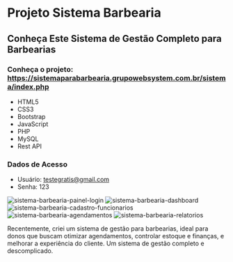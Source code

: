# Projeto Sistema Barbearia
## Conheça Este Sistema de Gestão Completo para Barbearias
### Conheça o projeto: https://sistemaparabarbearia.grupowebsystem.com.br/sistema/index.php
- HTML5
- CSS3
- Bootstrap
- JavaScript
- PHP
- MySQL
- Rest API

### Dados de Acesso
- Usuário: testegratis@gmail.com
- Senha: 123
  
 ![sistema-barbearia-painel-login](https://github.com/user-attachments/assets/5bf0cf5e-3cb3-491e-aae2-fec4e497e558)
![sistema-barbearia-dashboard](https://github.com/user-attachments/assets/544e0406-8611-4170-b2dc-d5c5914187bc)
![sistema-barbearia-cadastro-funcionarios](https://github.com/user-attachments/assets/63aeba4a-c572-40b3-8785-addda736527d)
![sistema-barbearia-agendamentos](https://github.com/user-attachments/assets/7b74f62d-7bc6-4dd6-9465-83e7bdfd20a6)
![sistema-barbearia-relatorios](https://github.com/user-attachments/assets/08885321-6f3b-4ba2-b8e6-64b974aa44df)

Recentemente, criei um sistema de gestão para barbearias, ideal para donos que buscam otimizar agendamentos, controlar estoque e finanças, e melhorar a experiência do cliente. Um sistema de gestão completo e descomplicado.
